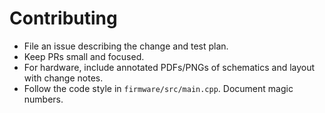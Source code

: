 # Contributing

- File an issue describing the change and test plan.
- Keep PRs small and focused.
- For hardware, include annotated PDFs/PNGs of schematics and layout with change notes.
- Follow the code style in `firmware/src/main.cpp`. Document magic numbers.
